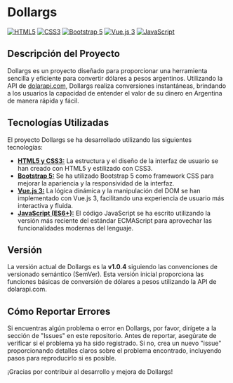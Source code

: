 # Dollargs

[![HTML5](https://img.shields.io/badge/HTML5-Used-E34F26?style=flat&logo=html5&logoColor=white)](https://developer.mozilla.org/en-US/docs/Web/Guide/HTML/HTML5)
[![CSS3](https://img.shields.io/badge/CSS3-Used-1572B6?style=flat&logo=css3&logoColor=white)](https://developer.mozilla.org/en-US/docs/Web/CSS)
[![Bootstrap 5](https://img.shields.io/badge/Bootstrap%205-Used-7952B3?style=flat&logo=bootstrap&logoColor=white)](https://getbootstrap.com/)
[![Vue.js 3](https://img.shields.io/badge/Vue.js%203-Used-4FC08D?style=flat&logo=vue.js&logoColor=white)](https://v3.vuejs.org/)
[![JavaScript](https://img.shields.io/badge/JavaScript-Used-F7DF1E?style=flat&logo=javascript&logoColor=black)](https://developer.mozilla.org/en-US/docs/Web/JavaScript)

## Descripción del Proyecto

Dollargs es un proyecto diseñado para proporcionar una herramienta sencilla y eficiente para convertir dólares a pesos argentinos. Utilizando la API de [dolarapi.com](https://dolarapi.com/docs), Dollargs realiza conversiones instantáneas, brindando a los usuarios la capacidad de entender el valor de su dinero en Argentina de manera rápida y fácil.

## Tecnologías Utilizadas

El proyecto Dollargs se ha desarrollado utilizando las siguientes tecnologías:

- [**HTML5 y CSS3:**](https://developer.mozilla.org/en-US/docs/Web/Guide/HTML/HTML5) La estructura y el diseño de la interfaz de usuario se han creado con HTML5 y estilizado con CSS3.
- [**Bootstrap 5:**](https://getbootstrap.com/) Se ha utilizado Bootstrap 5 como framework CSS para mejorar la apariencia y la responsividad de la interfaz.
- [**Vue.js 3:**](https://v3.vuejs.org/) La lógica dinámica y la manipulación del DOM se han implementado con Vue.js 3, facilitando una experiencia de usuario más interactiva y fluida.
- [**JavaScript (ES6+):**](https://developer.mozilla.org/en-US/docs/Web/JavaScript) El código JavaScript se ha escrito utilizando la versión más reciente del estándar ECMAScript para aprovechar las funcionalidades modernas del lenguaje.

## Versión

La versión actual de Dollargs es la **v1.0.4** siguiendo las convenciones de versionado semántico (SemVer). Esta versión inicial proporciona las funciones básicas de conversión de dólares a pesos utilizando la API de dolarapi.com.

## Cómo Reportar Errores

Si encuentras algún problema o error en Dollargs, por favor, dirígete a la sección de "Issues" en este repositorio. Antes de reportar, asegúrate de verificar si el problema ya ha sido registrado. Si no, crea un nuevo "issue" proporcionando detalles claros sobre el problema encontrado, incluyendo pasos para reproducirlo si es posible.

¡Gracias por contribuir al desarrollo y mejora de Dollargs!
